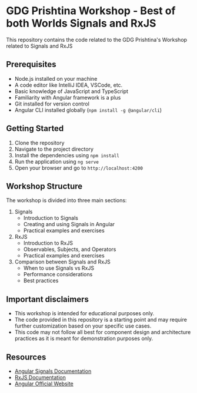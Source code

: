 # GDG Prishtina Workshop - Best of both Worlds Signals and RxJS
This repository contains the code related to the GDG Prishtina's Workshop related to Signals and RxJS

## Prerequisites
- Node.js installed on your machine
- A code editor like IntelliJ IDEA, VSCode, etc.
- Basic knowledge of JavaScript and TypeScript
- Familiarity with Angular framework is a plus
- Git installed for version control
- Angular CLI installed globally (`npm install -g @angular/cli`)

## Getting Started
1. Clone the repository
2. Navigate to the project directory
3. Install the dependencies using `npm install`
4. Run the application using `ng serve`
5. Open your browser and go to `http://localhost:4200`

## Workshop Structure
The workshop is divided into three main sections:
1. Signals
   - Introduction to Signals
   - Creating and using Signals in Angular
   - Practical examples and exercises
2. RxJS
   - Introduction to RxJS
   - Observables, Subjects, and Operators
   - Practical examples and exercises
3. Comparison between Signals and RxJS
   - When to use Signals vs RxJS
   - Performance considerations
   - Best practices
  
## Important disclaimers
- This workshop is intended for educational purposes only.
- The code provided in this repository is a starting point and may require further customization based on your specific use cases.
- This code may not follow all best for component design and architecture practices as it is meant for demonstration purposes only.

## Resources
- [Angular Signals Documentation](https://angular.io/guide/signals)
- [RxJS Documentation](https://rxjs.dev/guide/overview)
- [Angular Official Website](https://angular.io/)
